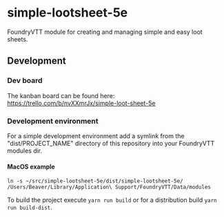 # simple-lootsheet-5e

FoundryVTT module for creating and managing simple and easy loot sheets.

## Development

### Dev board

The kanban board can be found here:
https://trello.com/b/nvXXmrJx/simple-loot-sheet-5e

### Development environment

For a simple development environment add a symlink from the "dist/PROJECT_NAME" directory of this repository into your FoundryVTT modules dir.

#### MacOS example

```
ln -s ~/src/simple-lootsheet-5e/dist/simple-lootsheet-5e/ /Users/Beaver/Library/Application\ Support/FoundryVTT/Data/modules
```

To build the project execute `yarn run build` or for a distribution build `yarn run build-dist`.
